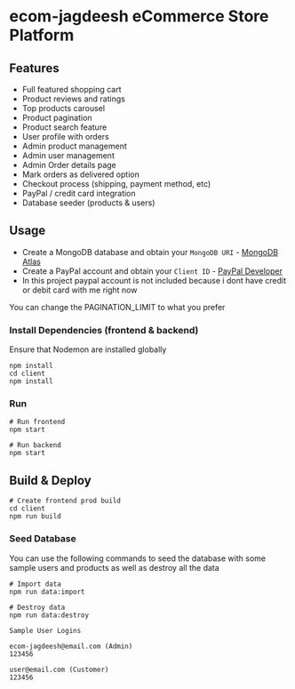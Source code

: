 # ecom-jagdeesh eCommerce Store Platform


## Features

- Full featured shopping cart
- Product reviews and ratings
- Top products carousel
- Product pagination
- Product search feature
- User profile with orders
- Admin product management
- Admin user management
- Admin Order details page
- Mark orders as delivered option
- Checkout process (shipping, payment method, etc)
- PayPal / credit card integration
- Database seeder (products & users)

## Usage

- Create a MongoDB database and obtain your `MongoDB URI` - [MongoDB Atlas](https://www.mongodb.com/cloud/atlas/register)
- Create a PayPal account and obtain your `Client ID` - [PayPal Developer](https://developer.paypal.com/)
- In this project paypal account is not included because i dont have credit or debit card with me right now





You can change the PAGINATION_LIMIT to what you prefer

### Install Dependencies (frontend & backend)

Ensure that Nodemon are installed globally

```
npm install
cd client
npm install
```

### Run

```
# Run frontend
npm start

# Run backend
npm start
```

## Build & Deploy

```
# Create frontend prod build
cd client
npm run build
```

### Seed Database

You can use the following commands to seed the database with some sample users and products as well as destroy all the data

```
# Import data
npm run data:import

# Destroy data
npm run data:destroy
```

```
Sample User Logins

ecom-jagdeesh@email.com (Admin)
123456

user@email.com (Customer)
123456

```

